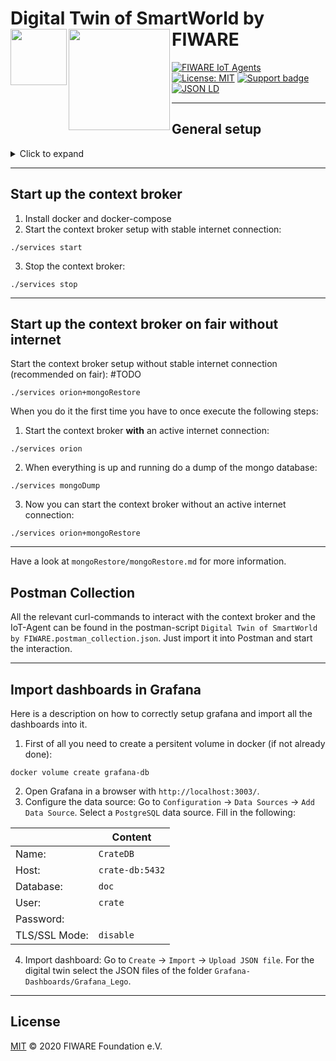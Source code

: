 # Digital Twin of SmartWorld by FIWARE [<img src="https://img.shields.io/badge/NGSI-LD-d6604d.svg" width="90"  align="left" />](https://www.etsi.org/deliver/etsi_gs/CIM/001_099/009/01.04.01_60/gs_cim009v010401p.pdf)[<img src="https://fiware.github.io/tutorials.IoT-Agent/img/fiware.png" align="left" width="162">](https://www.fiware.org/)<br/>

[![FIWARE IoT Agents](https://nexus.lab.fiware.org/repository/raw/public/badges/chapters/iot-agents.svg)](https://github.com/FIWARE/catalogue/blob/master/iot-agents/README.md)
[![License: MIT](https://img.shields.io/github/license/fiware/tutorials.Iot-Agent.svg)](https://opensource.org/licenses/MIT)
[![Support badge](https://img.shields.io/badge/tag-fiware-orange.svg?logo=stackoverflow)](https://stackoverflow.com/questions/tagged/fiware)
[![JSON LD](https://img.shields.io/badge/JSON--LD-1.1-f06f38.svg)](https://w3c.github.io/json-ld-syntax/)

---
## General setup
<details>

<summary> Click to expand </summary>

For the general setup of the digital twin of the SmartWorld by FIWARE (lego-demonstrator) have a look at the ```DigitalTwinFlowchart.pdf```. The Base of the hole digital twin is the lego-demonstrator itself with all its microcontrollers, actuators and sensors. The information of the sensors is transferred from the microcontrollers via WiFi to the ```mosquitto MQTT-Broker```. From there the ```IoT-Agent``` is reading this information, translating it into ```NGSI-LD``` and sending it to the ```Orion-LD context broker```. The current data of the lego-demonstrator is available in real time and standartized in the context broker. The Digital Twin representation in the website is getting its information from the context broker. When you want to see the data over time you need to store it somewhere else. For this task the context broker sends the new data to ```Quantumleap```, which stores the data in a ```Crate-DB``` database. The dashboard-tool ```Grafana``` gets the information over time out of the database and show it in dashboards.

</details>

---

## Start up the context broker

1. Install docker and docker-compose
2. Start the context broker setup with stable internet connection:
```
./services start
```
3. Stop the context broker:
```
./services stop
```

---

## Start up the context broker on fair without internet

Start the context broker setup without stable internet connection (recommended on fair): #TODO
```
./services orion+mongoRestore
```

When you do it the first time you have to once execute the following steps:
1. Start the context broker **with** an active internet connection:
```
./services orion
```
2. When everything is up and running do a dump of the mongo database:
```
./services mongoDump
```
3. Now you can start the context broker without an active internet connection:
```
./services orion+mongoRestore
```

---

Have a look at ```mongoRestore/mongoRestore.md``` for more information.

## Postman Collection
All the relevant curl-commands to interact with the context broker and the IoT-Agent can be found in the postman-script ```Digital Twin of SmartWorld by FIWARE.postman_collection.json```. Just import it into Postman and start the interaction.

---

## Import dashboards in Grafana
Here is a description on how to correctly setup grafana and import all the dashboards into it.

1. First of all you need to create a persitent volume in docker (if not already done):
```
docker volume create grafana-db
```
2. Open Grafana in a browser with ```http://localhost:3003/```.
3. Configure the data source: Go to ```Configuration``` -> ```Data Sources``` -> ```Add Data Source```. Select a ```PostgreSQL``` data source. Fill in the following:

|             |Content              |
|-------------|---------------------|
|Name:        |```CrateDB```           |
|Host:        |```crate-db:5432``` |
|Database:    |```doc```    |
|User:        |```crate```    |
|Password:    |``` ```              |
|TLS/SSL Mode:|```disable```        |

4. Import dashboard: Go to ```Create``` -> ```Import``` -> ```Upload JSON file```.
For the digital twin select the JSON files of the folder ```Grafana-Dashboards/Grafana_Lego```.

---

## License

[MIT](LICENSE) © 2020 FIWARE Foundation e.V.